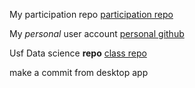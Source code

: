 My participation repo
[participation repo](https://github.com/SarahAttaway/DataSci-participation)


My _personal_ user account
[personal github](https://github.com/SarahAttaway)


Usf Data science **repo**
[class repo](https://github.com/USF-Psych-DataSci-2020)

make a commit from desktop app
